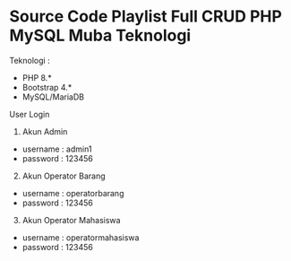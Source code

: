 # Source Code Playlist Full CRUD PHP MySQL Muba Teknologi
Teknologi :
- PHP 8.*
- Bootstrap 4.*
- MySQL/MariaDB

User Login
1. Akun Admin
- username : admin1
- password : 123456

2. Akun Operator Barang
- username : operatorbarang
- password : 123456

3. Akun Operator Mahasiswa
- username : operatormahasiswa
- password : 123456